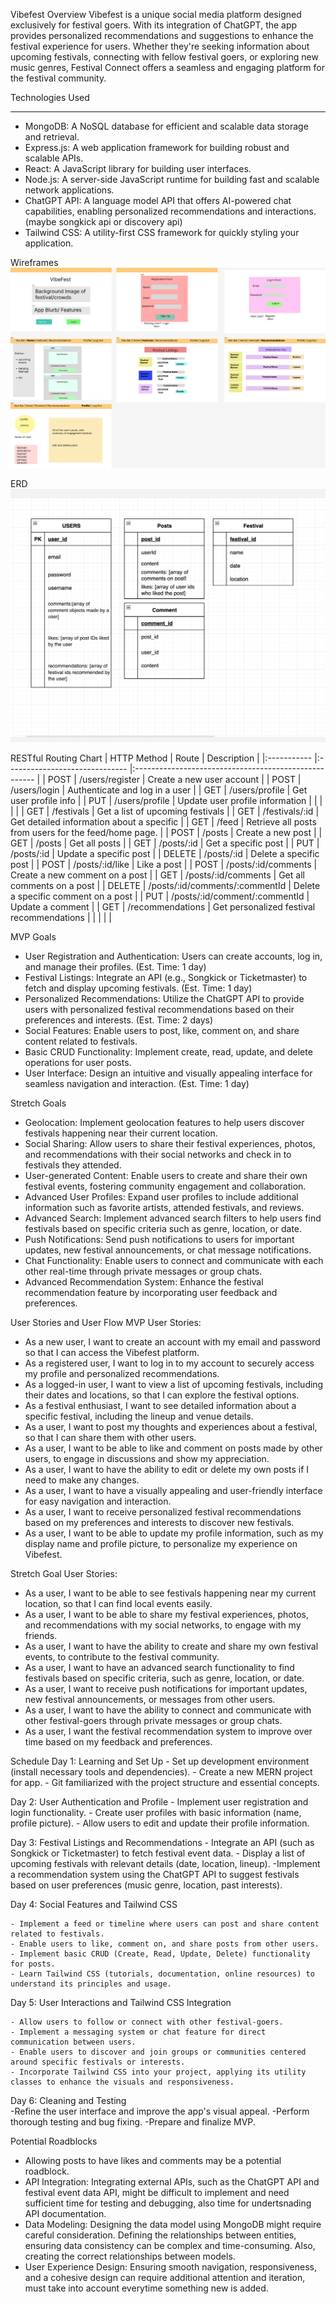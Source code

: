 Vibefest
Overview
Vibefest is a unique social media platform designed exclusively for festival goers. With its integration of ChatGPT, the app provides personalized recommendations and suggestions to enhance the festival experience for users. Whether they're seeking information about upcoming festivals, connecting with fellow festival goers, or exploring new music genres, Festival Connect offers a seamless and engaging platform for the festival community.

Technologies Used
_________________
- MongoDB: A NoSQL database for efficient and scalable data storage and retrieval.
- Express.js: A web application framework for building robust and scalable APIs.
- React: A JavaScript library for building user interfaces.
- Node.js: A server-side JavaScript runtime for building fast and scalable network applications.
- ChatGPT API: A language model API that offers AI-powered chat capabilities, enabling personalized recommendations and interactions.
(maybe songkick api or discovery api)
- Tailwind CSS: A utility-first CSS framework for quickly styling your application.

Wireframes
![wireframe](Vibefest.png)

ERD
![ERD](ERD.png)

RESTful Routing Chart
| HTTP Method | Route                          | Description                                           |
|:----------- |:------------------------------ |:----------------------------------------------------- |
| POST        | /users/register                | Create a new user account                             |
| POST        | /users/login                   | Authenticate and log in a user                        |
| GET         | /users/profile                 | Get user profile info                                 |
| PUT         | /users/profile                 | Update user profile information                       |
|             |                                |                                                       |
| GET         | /festivals                     | Get a list of upcoming festivals                      |
| GET         | /festivals/:id                 | Get detailed information about a specific             |
| GET         | /feed                          | Retrieve all posts from users for the feed/home page. |
| POST        | /posts                         | Create a new post                                     |
| GET         | /posts                         | Get all posts                                         |
| GET         | /posts/:id                     | Get a specific post                                   |
| PUT         | /posts/:id                     | Update a specific post                                |
| DELETE      | /posts/:id                     | Delete a specific post                                |
| POST        | /posts/:id/like                | Like a post                                           |
| POST        | /posts/:id/comments            | Create a new comment on a post                        |
| GET         | /posts/:id/comments            | Get all comments on a post                            |
| DELETE      | /posts/:id/comments/:commentId | Delete a specific comment on a post                   |
| PUT         | /posts/:id/comment/:commentId  | Update a comment                                      |
| GET         | /recommendations               | Get personalized festival recommendations             |
|             |                                |                                                       |


MVP Goals
- User Registration and Authentication: Users can create accounts, log in, and manage their profiles. (Est. Time: 1 day)
- Festival Listings: Integrate an API (e.g., Songkick or Ticketmaster) to fetch and display upcoming festivals. (Est. Time: 1 day)
- Personalized Recommendations: Utilize the ChatGPT API to provide users with personalized festival recommendations based on their preferences and interests. (Est. Time: 2 days)
- Social Features: Enable users to post, like, comment on, and share content related to festivals.
- Basic CRUD Functionality: Implement create, read, update, and delete operations for user posts.
- User Interface: Design an intuitive and visually appealing interface for seamless navigation and interaction. (Est. Time: 1 day)

Stretch Goals
- Geolocation: Implement geolocation features to help users discover festivals happening near their current location. 
- Social Sharing: Allow users to share their festival experiences, photos, and recommendations with their social networks and check in to festivals they attended. 
- User-generated Content: Enable users to create and share their own festival events, fostering community engagement and collaboration. 
- Advanced User Profiles: Expand user profiles to include additional information such as favorite artists, attended festivals, and reviews.
- Advanced Search: Implement advanced search filters to help users find festivals based on specific criteria such as genre, location, or date. 
- Push Notifications: Send push notifications to users for important updates, new festival announcements, or chat message notifications. 
- Chat Functionality: Enable users to connect and communicate with each other real-time through private messages or group chats. 
- Advanced Recommendation System: Enhance the festival recommendation feature by incorporating user feedback and preferences.

User Stories and User Flow
MVP User Stories:

- As a new user, I want to create an account with my email and password so that I can access the Vibefest platform.
- As a registered user, I want to log in to my account to securely access my profile and personalized recommendations.
- As a logged-in user, I want to view a list of upcoming festivals, including their dates and locations, so that I can explore the festival options.
- As a festival enthusiast, I want to see detailed information about a specific festival, including the lineup and venue details.
- As a user, I want to post my thoughts and experiences about a festival, so that I can share them with other users.
- As a user, I want to be able to like and comment on posts made by other users, to engage in discussions and show my appreciation.
- As a user, I want to have the ability to edit or delete my own posts if I need to make any changes.
- As a user, I want to have a visually appealing and user-friendly interface for easy navigation and interaction.
- As a user, I want to receive personalized festival recommendations based on my preferences and interests to discover new festivals.
- As a user, I want to be able to update my profile information, such as my display name and profile picture, to personalize my experience on Vibefest.

Stretch Goal User Stories:

- As a user, I want to be able to see festivals happening near my current location, so that I can find local events easily.
- As a user, I want to be able to share my festival experiences, photos, and recommendations with my social networks, to engage with my friends.
- As a user, I want to have the ability to create and share my own festival events, to contribute to the festival community.
- As a user, I want to have an advanced search functionality to find festivals based on specific criteria, such as genre, location, or date.
- As a user, I want to receive push notifications for important updates, new festival announcements, or messages from other users.
- As a user, I want to have the ability to connect and communicate with other festival-goers through private messages or group chats.
- As a user, I want the festival recommendation system to improve over time based on my feedback and preferences.

Schedule
Day 1: Learning and Set Up
    - Set up development environment (install necessary tools and dependencies).
    - Create a new MERN project for app.
    - Git familiarized with the project structure and essential concepts.

Day 2: User Authentication and Profile
    - Implement user registration and login functionality.
    - Create user profiles with basic information (name, profile picture).
    - Allow users to edit and update their profile information.

Day 3: Festival Listings and Recommendations
    - Integrate an API (such as Songkick or Ticketmaster) to fetch festival event data.
    - Display a list of upcoming festivals with relevant details (date, location, lineup).
    -Implement a recommendation system using the ChatGPT API to suggest festivals based on user preferences (music genre, location, past interests).

Day 4: Social Features and Tailwind CSS

    - Implement a feed or timeline where users can post and share content related to festivals.
    - Enable users to like, comment on, and share posts from other users.
    - Implement basic CRUD (Create, Read, Update, Delete) functionality for posts.
    - Learn Tailwind CSS (tutorials, documentation, online resources) to understand its principles and usage.

Day 5: User Interactions and Tailwind CSS Integration

    - Allow users to follow or connect with other festival-goers.
    - Implement a messaging system or chat feature for direct communication between users.
    - Enable users to discover and join groups or communities centered around specific festivals or interests.
    - Incorporate Tailwind CSS into your project, applying its utility classes to enhance the visuals and responsiveness.

Day 6: Cleaning and Testing  
    -Refine the user interface and improve the app's visual appeal.
    -Perform thorough testing and bug fixing.
    -Prepare and finalize MVP.

Potential Roadblocks
- Allowing posts to have likes and comments may be a potential roadblock.
- API Integration: Integrating external APIs, such as the ChatGPT API and festival event data API, might be difficult to implement and need sufficient time for testing and debugging, also time for undertsnading API documentation.
- Data Modeling: Designing the data model using MongoDB might require careful consideration. Defining the relationships between entities, ensuring data consistency can be complex and time-consuming. Also, creating the correct relationships between models.
- User Experience Design: Ensuring smooth navigation, responsiveness, and a cohesive design can require additional attention and iteration, must take into account everytime something new is added.
